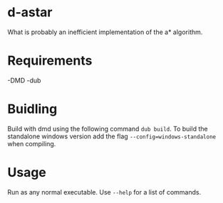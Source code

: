 # d-astar
What is probably an inefficient implementation of the a* algorithm.
# Requirements
-DMD
-dub
# Buidling
Build with dmd using the following command `dub build`. To build the standalone windows version add the flag `--config=windows-standalone` when compiling.
# Usage
Run as any normal executable. Use `--help` for a list of commands.